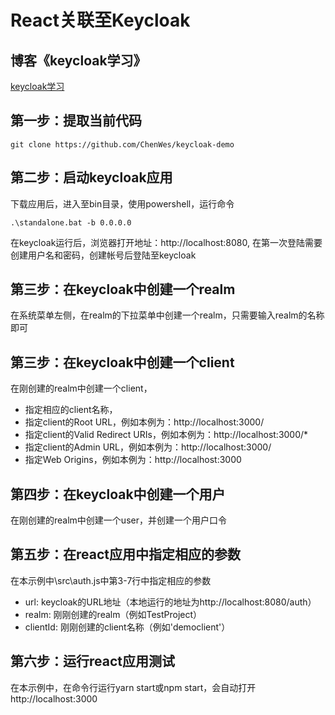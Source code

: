 # React关联至Keycloak

## 博客《keycloak学习》
[keycloak学习](https://www.cnblogs.com/weschen/p/9530044.html)

## 第一步：提取当前代码
```
git clone https://github.com/ChenWes/keycloak-demo
```

## 第二步：启动keycloak应用
下载应用后，进入至bin目录，使用powershell，运行命令
```
.\standalone.bat -b 0.0.0.0
```
在keycloak运行后，浏览器打开地址：http://localhost:8080,
在第一次登陆需要创建用户名和密码，创建帐号后登陆至keycloak
## 第三步：在keycloak中创建一个realm
在系统菜单左侧，在realm的下拉菜单中创建一个realm，只需要输入realm的名称即可

## 第三步：在keycloak中创建一个client
在刚创建的realm中创建一个client，
* 指定相应的client名称，
* 指定client的Root URL，例如本例为：http://localhost:3000/
* 指定client的Valid Redirect URIs，例如本例为：http://localhost:3000/*
* 指定client的Admin URL，例如本例为：http://localhost:3000/
* 指定Web Origins，例如本例为：http://localhost:3000

## 第四步：在keycloak中创建一个用户
在刚创建的realm中创建一个user，并创建一个用户口令

## 第五步：在react应用中指定相应的参数
在本示例中\src\auth.js中第3-7行中指定相应的参数
* url: keycloak的URL地址（本地运行的地址为http://localhost:8080/auth）
* realm: 刚刚创建的realm（例如TestProject）
* clientId: 刚刚创建的client名称（例如'democlient'）

## 第六步：运行react应用测试
在本示例中，在命令行运行yarn start或npm start，会自动打开http://localhost:3000